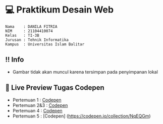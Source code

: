#  💻 Praktikum Desain Web

	Nama    : DANILA FITRIA 
	NIM     : 21104410074
	Kelas   : TI-3B
	Jurusan : Tehnik Informatika
	Kampus  : Universitas Islam Balitar

## ‼️ Info
-  Gambar tidak akan muncul karena tersimpan pada penyimpanan lokal


## 🔗 Live Preview Tugas Codepen

- Pertemuan 1 : [Codepen](https://codepen.io/collection/qOpLEp)
- Pertemuan 2&3  : [Codepen](https://codepen.io/collection/qOpLEp)
- Pertemuan 4 : [Codepen](https://codepen.io/collection/mrpakQ)
- Pertemuan 5 : [Codepen] (https://codepen.io/collection/NqEQGm)
